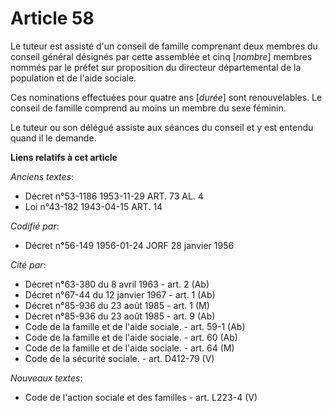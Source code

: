 # Article 58

Le tuteur est assisté d'un conseil de famille comprenant deux membres du conseil général désignés par cette assemblée et cinq
[*nombre*] membres nommés par le préfet sur proposition du directeur départemental de la population et de l'aide sociale.

Ces nominations effectuées pour quatre ans [*durée*] sont renouvelables. Le conseil de famille comprend au moins un membre du
sexe féminin.

Le tuteur ou son délégué assiste aux séances du conseil et y est entendu quand il le demande.

**Liens relatifs à cet article**

_Anciens textes_:

  - Décret n°53-1186 1953-11-29 ART. 73 AL. 4
  - Loi n°43-182 1943-04-15 ART. 14

_Codifié par_:

  - Décret n°56-149 1956-01-24 JORF 28 janvier 1956

_Cité par_:

  - Décret n°63-380 du 8 avril 1963 - art. 2 (Ab)
  - Décret n°67-44 du 12 janvier 1967 - art. 1 (Ab)
  - Décret n°85-936 du 23 août 1985 - art. 1 (M)
  - Décret n°85-936 du 23 août 1985 - art. 9 (Ab)
  - Code de la famille et de l'aide sociale. - art. 59-1 (Ab)
  - Code de la famille et de l'aide sociale. - art. 60 (Ab)
  - Code de la famille et de l'aide sociale. - art. 64 (M)
  - Code de la sécurité sociale. - art. D412-79 (V)

_Nouveaux textes_:

  - Code de l'action sociale et des familles - art. L223-4 (V)
